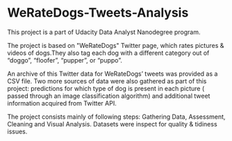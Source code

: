 # WeRateDogs-Tweets-Analysis

This project is a part of Udacity Data Analyst Nanodegree program.

The project is based on "WeRateDogs" Twitter page, which rates pictures & videos of dogs.They also tag each dog with a different category out of “doggo”, “floofer”, “pupper”, or “puppo”.

An archive of this Twitter data for WeRateDogs’ tweets was provided as a CSV file. Two more sources of data were also gathered as part of this project: predictions for which type of dog is present in each picture ( passed through an image classification algorithm) and additional tweet information acquired from Twitter API.

The project consists mainly of following steps: Gathering Data, Assessment, Cleaning and Visual Analysis. Datasets were inspect for quality & tidiness issues. 
